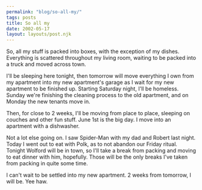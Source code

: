 ```yaml
---
permalink: "blog/so-all-my/"
tags: posts
title: So all my
date: 2002-05-17
layout: layouts/post.njk
---
```


So, all my stuff is packed into boxes, with the exception of my dishes. Everything is scattered throughout my living room, waiting to be packed into a truck and moved across town.

I'll be sleeping here tonight, then tomorrow will move everything I own from my apartment into my new apartment's garage as I wait for my new apartment to be finished up. Starting Saturday night, I'll be homeless. Sunday we're finishing the cleaning process to the old apartment, and on Monday the new tenants move in. 

Then, for close to 2 weeks, I'll be moving from place to place, sleeping on couches and other fun stuff. June 1st is the big day. I move into an apartment with a dishwasher.

Not a lot else going on. I saw Spider-Man with my dad and Robert last night. Today I went out to eat with Polk, as to not abandon our Friday ritual. Tonight Wolford will be in town, so I'll take a break from packing and moving to eat dinner with him, hopefully. Those will be the only breaks I've taken from packing in quite some time.

I can't wait to be settled into my new apartment. 2 weeks from tomorrow, I will be. Yee haw.